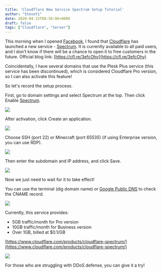 ```yaml
---
title: 'Cloudflare New Service Spectrum Setup Tutorial'
author: "SteveYi"
date: 2020-04-15T08:50:06+0000
draft: false
tags: ["Cloudflare", "Server"]
---
```


This morning when I opened [Facebook](https://facebook.com/), I found that [Cloudflare](https://cloudflare.com/) has launched a new service - [Spectrum](https://cfl.re/3efcOhv). It is currently available to all paid users, and I don't know if there will be a chance to open it to free customers in the future. Official blog link: [https://cfl.re/3efcOhv](https://cfl.re/3efcOhv)

Coincidentally, I have several domains that use the Plesk Plus service (this service has been discontinued), which is considered Cloudflare Pro version, so I can also activate this feature!

So let's record the setup process.

First, go to domain settings and select Spectrum at the top. Then click Enable [Spectrum](https://cfl.re/3efcOhv).

![](https://static-a1.steveyi.net/media/blog/2020050916443011-1920x1142.png)

After activation, click Create an application.

![](https://static-a1.steveyi.net/media/blog/2020050916445886-1920x1142.png)

Choose SSH (port 22) or Minecraft (port 65535) (if using Enterprise version, you can use RDP).

![](https://static-a1.steveyi.net/media/blog/2020050916452556-1920x1142.png)

Then enter the subdomain and IP address, and click Save.

![](https://static-a1.steveyi.net/media/blog/2020050916455234-1920x1142.png)

Now we just need to wait for it to take effect!

You can use the terminal (dig domain name) or [Google Public DNS](https://dns.google/) to check the CNAME record.

![](https://static-a1.steveyi.net/media/blog/2020050916461922-1920x1142.png)

Currently, this service provides:

- 5GB traffic/month for Pro version
- 10GB traffic/month for Business version
- Over 1GB, billed at $0.1/GB

[https://www.cloudflare.com/products/cloudflare-spectrum/](https://www.cloudflare.com/products/cloudflare-spectrum/)

![](https://static-a1.steveyi.net/media/blog/2020050916464540-1920x1142.png)

For those who are struggling with DDoS defense, you can give it a try!
